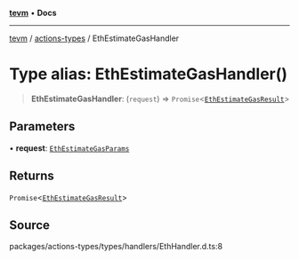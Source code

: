 [**tevm**](../../README.md) • **Docs**

***

[tevm](../../modules.md) / [actions-types](../README.md) / EthEstimateGasHandler

# Type alias: EthEstimateGasHandler()

> **EthEstimateGasHandler**: (`request`) => `Promise`\<[`EthEstimateGasResult`](EthEstimateGasResult.md)\>

## Parameters

• **request**: [`EthEstimateGasParams`](EthEstimateGasParams.md)

## Returns

`Promise`\<[`EthEstimateGasResult`](EthEstimateGasResult.md)\>

## Source

packages/actions-types/types/handlers/EthHandler.d.ts:8
